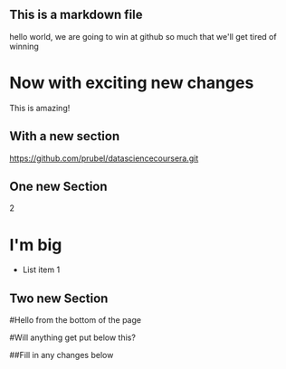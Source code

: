 ## This is a markdown file
hello world, we are going to win at github so much that we'll get tired of winning

# Now with exciting new changes
This is amazing!


## With a new section

https://github.com/prubel/datasciencecoursera.git


## One new Section

2

# I'm big
* List item 1

## Two new Section

<fill me in also>
#Hello from the bottom of the page


#Will anything get put below this? 



##Fill in any changes below